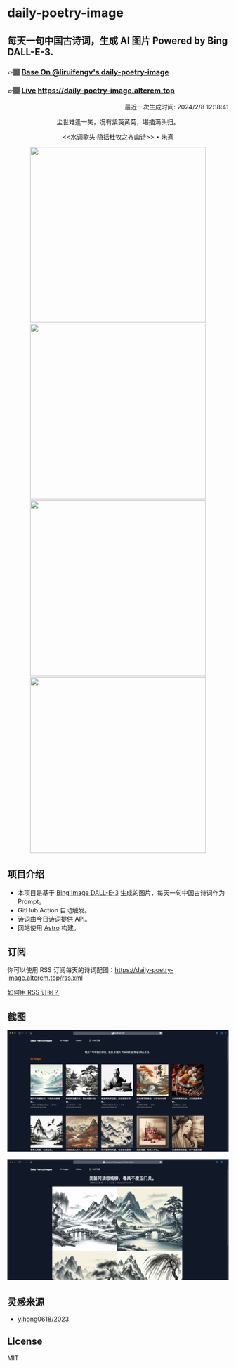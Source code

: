 
# daily-poetry-image

## 每天一句中国古诗词，生成 AI 图片 Powered by Bing DALL-E-3.

### 👉🏽 [Base On @liruifengv's daily-poetry-image](https://github.com/liruifengv/daily-poetry-image)

### 👉🏽 [Live](https://daily-poetry-image.alterem.top/) https://daily-poetry-image.alterem.top

<p align="right">
  最近一次生成时间: 2024/2/8 12:18:41
</p>
<p align="center">
尘世难逢一笑，况有紫萸黄菊，堪插满头归。
</p>
<p align="center">
<<水调歌头·隐括杜牧之齐山诗>> • 朱熹
</p>
<p align="center">
<img src="https://tse3.mm.bing.net/th/id/OIG1.LxEBur2rOXBt4g2diNUV" height="400" width="400" />
<img src="https://tse1.mm.bing.net/th/id/OIG1.SAnsNa0tvfyQYk9TkvMS" height="400" width="400" />
<img src="https://tse4.mm.bing.net/th/id/OIG1.yDqKMRj72bMAQGHFMObL" height="400" width="400" />
<img src="https://tse3.mm.bing.net/th/id/OIG1.3rjfr6z0ikjir27FT3pT" height="400" width="400" />
</p>

## 项目介绍

-   本项目是基于 [Bing Image DALL-E-3](https://www.bing.com/images/create) 生成的图片，每天一句中国古诗词作为 Prompt。
-   GitHub Action 自动触发。
-   诗词由[今日诗词](https://www.jinrishici.com/)提供 API。
-   网站使用 [Astro](https://astro.build) 构建。

## 订阅

你可以使用 RSS 订阅每天的诗词配图：https://daily-poetry-image.alterem.top/rss.xml

[如何用 RSS 订阅？](https://zhuanlan.zhihu.com/p/55026716)

## 截图

![图片列表](./screenshots/Snipaste_2023-12-28_21-00-26.png)

![图片详情](./screenshots/Snipaste_2023-12-28_21-00-53.png)

## 灵感来源

-   [yihong0618/2023](https://github.com/yihong0618/2023)

## License

MIT

